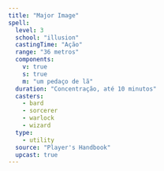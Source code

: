 ```yaml
---
title: "Major Image"
spell:
  level: 3
  school: "illusion"
  castingTime: "Ação"
  range: "36 metros"
  components:
    v: true
    s: true
    m: "um pedaço de lã"
  duration: "Concentração, até 10 minutos"
  casters:
    - bard
    - sorcerer
    - warlock
    - wizard
  type:
    - utility
  source: "Player's Handbook"
  upcast: true
---
```

